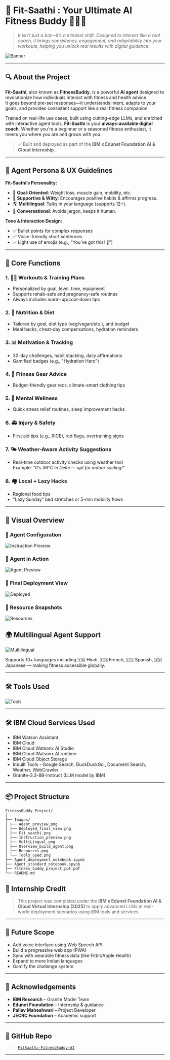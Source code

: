 # 💪 Fit-Saathi : Your Ultimate AI Fitness Buddy 🤖🏃‍♀️  
> *It isn’t just a bot—it’s a mindset shift.
Designed to interact like a real coach, it brings consistency, engagement, and adaptability into your workouts, helping you unlock real results with digital guidance.*

![Banner](Images/Fit_saathi.png)

---

## 🔍 About the Project


**Fit-Saathi**, also known as **FitnessBuddy**, is a powerful **AI agent** designed to revolutionize how individuals interact with fitness and health advice.  
It goes beyond pre-set responses—it understands intent, adapts to your goals, and provides consistent support like a real fitness companion.

Trained on real-life use cases, built using cutting-edge LLMs, and enriched with interactive agent tools, **Fit-Saathi** is your **always-available digital coach**. Whether you're a beginner or a seasoned fitness enthusiast, it meets you where you are and grows with you.

> ✅ Built and deployed as part of the **IBM x Edunet Foundation AI & Cloud Internship**.

---

## 🧠 Agent Persona & UX Guidelines

**Fit-Saathi’s Personality:**
- 🎯 **Goal-Oriented**: Weight loss, muscle gain, mobility, etc.
- 🧘 **Supportive & Witty**: Encourages positive habits & affirms progress.
- 🌎 **Multilingual**: Talks in your language (supports 12+).
- 💬 **Conversational**: Avoids jargon, keeps it human.

**Tone & Interaction Design:**
- ✅ Bullet points for complex responses
- ✅ Voice-friendly short sentences
- ✅ Light use of emojis (e.g., "You’ve got this! 💪")

---

## 🧩 Core Functions

### 1. 🏋️‍♂️ Workouts & Training Plans
- Personalized by goal, level, time, equipment
- Supports rehab-safe and pregnancy-safe routines
- Always includes warm-up/cool-down tips

### 2. 🍎 Nutrition & Diet
- Tailored by goal, diet type (veg/vegan/etc.), and budget
- Meal hacks, cheat-day compensations, hydration reminders

### 3. 📊 Motivation & Tracking
- 30-day challenges, habit stacking, daily affirmations
- Gamified badges (e.g., "Hydration Hero")

### 4. 👟 Fitness Gear Advice
- Budget-friendly gear recs, climate-smart clothing tips

### 5. 🧠 Mental Wellness
- Quick stress relief routines, sleep improvement hacks

### 6. 🚑 Injury & Safety
- First aid tips (e.g., RICE), red flags, overtraining signs

### 7. 🌤️ Weather-Aware Activity Suggestions
- Real-time outdoor activity checks using weather tool  
  Example: *"It’s 36°C in Delhi — opt for indoor cycling!"*

### 8. 🏘️ Local + Lazy Hacks
- Regional food tips
- "Lazy Sunday" bed stretches or 5-min mobility flows

---
## 📸 Visual Overview

### 🔧 Agent Configuration  
![Instruction Preview](Images/Instruction_preview.png)

### 🤖 Agent in Action  
![Agent Preview](Images/Agent_preview.png)

### 🚀 Final Deployment View  
![Deployed](Images/Deployed_final_view.png)

### 🔗 Resource Snapshots  
![Resources](Images/Resources.png)

## 🌍 Multilingual Agent Support

![Multilingual](Images/MultiLingual.png)

Supports 10+ languages including 🇮🇳 Hindi, 🇫🇷 French, 🇪🇸 Spanish, 🇯🇵 Japanese — making fitness accessible globally.

---

## 🛠️ Tools Used

![Tools](Images/Tools_used.png)


---

## 🛠️ IBM Cloud Services Used

- IBM Watson Assistant  
- IBM Cloud
- IBM Cloud Watsonx AI Studio
- IBM Cloud Watsonx AI runtime
- IBM Cloud Object Storage
- Inbuilt Tools - Google Search, DuckDuckGo , Document Search, Weather, WebCrawler
- Granite-3.3-8B-Instruct (LLM model by IBM)

---

## 📦 Project Structure
```
FitnessBuddy_Project/
│
├── Images/
│ ├── Agent_preview.png
│ ├── Deployed_final_view.png
│ ├── Fit_saathi.png
│ ├── Instruction_preview.png
│ ├── MultiLingual.png
│ ├── Overview_build_agent.png
│ ├── Resources.png
│ └── Tools_used.png
├── Agent_deployment_notebook.ipynb
├── Agent_standard_notebook.ipynb
├── Fitness_buddy_project_ppt.pdf
└── README.md
```



## 🧾 Internship Credit

> This project was completed under the **IBM x Edunet Foundation AI & Cloud Virtual Internship (2025)** to apply advanced LLMs in real-world deployment scenarios using IBM tools and services.


---

## 🧠 Future Scope

- Add voice interface using Web Speech API  
- Build a progressive web app (PWA)  
- Sync with wearable fitness data (like Fitbit/Apple Health)  
- Expand to more Indian languages  
- Gamify the challenge system

---

## 🤝 Acknowledgements

- **IBM Research** – Granite Model Team  
- **Edunet Foundation** – Internship & guidance  
- **Pallav Maheshwari** – Project Developer  
- **JECRC Foundation** – Academic support

---

## 📌 GitHub Repo

> [`FitSaathi-FitnessBuddy-AI`](https://github.com/Pallavv08/FitSaathi-FitnessBuddy-AI)

---



